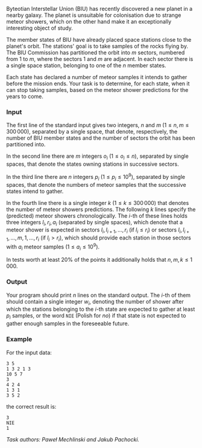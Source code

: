 Byteotian Interstellar Union (BIU) has recently discovered a new planet in a nearby galaxy. The planet is unsuitable for colonisation due to strange meteor showers, which on the other hand make it an exceptionally interesting object of study.

The member states of BIU have already placed space stations close to the planet's orbit. The stations' goal is to take samples of the rocks flying by. The BIU Commission has partitioned the orbit into $m$ sectors, numbered from $1$ to $m$, where the sectors $1$ and $m$ are adjacent. In each sector there is a single space station, belonging to one of the $n$ member states.

Each state has declared a number of meteor samples it intends to gather before the mission ends. Your task is to determine, for each state, when it can stop taking samples, based on the meteor shower predictions for the years to come.

### Input

The first line of the standard input gives two integers, $n$ and $m$ ($1 \le n,m \le 300\,000$), separated by a single space, that denote, respectively, the number of BIU member states and the number of sectors the orbit has been partitioned into.

In the second line there are $m$ integers $o_i$ ($1 \le o_i \le n$), separated by single spaces, that denote the states owning stations in successive sectors.

In the third line there are $n$ integers $p_i$ ($1 \le p_i \le 10^9$), separated by single spaces, that denote the numbers of meteor samples that the successive states intend to gather.

In the fourth line there is a single integer $k$ ($1 \le k \le 300\,000$) that denotes the number of meteor showers predictions. The following $k$ lines specify the (predicted) meteor showers chronologically. The $i$-th of these lines holds three integers $l_i, r_i, a_i$ (separated by single spaces), which denote that a meteor shower is expected in sectors $l_i,l_{i+1},\ldots,r_i$  (if $l_i \le r_i$) or sectors $l_i,l_{i+1},\ldots,m,1,\ldots,r_i$ (if $l_i > r_i$), which should provide each station in those sectors with $a_i$ meteor samples ($1 \le a_i \le 10^9$).

In tests worth at least 20% of the points it additionally holds that $n,m,k \le 1\,000$.

### Output

Your program should print $n$ lines on the standard output. The $i$-th of them should contain a single integer $w_i$, denoting the number of shower after which the stations belonging to the $i$-th state are expected to gather at least $p_i$ samples, or the word `NIE` (Polish for *no*) if that state is not expected to gather enough samples in the foreseeable future.

### Example

For the input data:
```
3 5
1 3 2 1 3
10 5 7
3
4 2 4
1 3 1
3 5 2
```
the correct result is:
```
3
NIE
1
```

*Task authors: Paweł Mechlinski and Jakub Pachocki.*